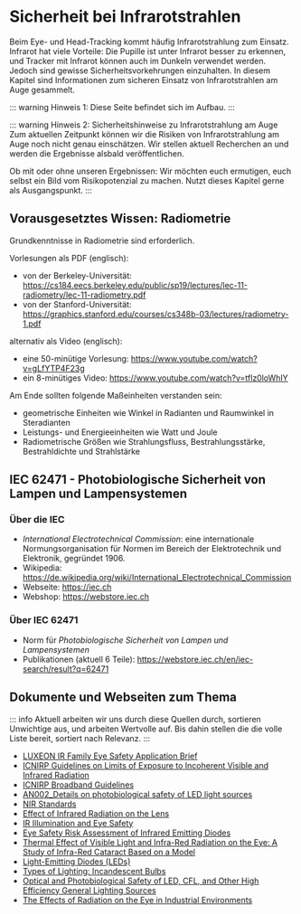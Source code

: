 # Sicherheit bei Infrarotstrahlen

Beim Eye- und Head-Tracking kommt häufig Infrarotstrahlung zum Einsatz.
Infrarot hat viele Vorteile: Die Pupille ist unter Infrarot besser zu erkennen, und Tracker mit Infrarot können auch im Dunkeln verwendet werden.
Jedoch sind gewisse Sicherheitsvorkehrungen einzuhalten.
In diesem Kapitel sind Informationen zum sicheren Einsatz von Infrarotstrahlen am Auge gesammelt.

::: warning Hinweis 1: Diese Seite befindet sich im Aufbau.
:::

::: warning Hinweis 2: Sicherheitshinweise zu Infrarotstrahlung am Auge
Zum aktuellen Zeitpunkt können wir die Risiken von Infrarotstrahlung am Auge noch nicht genau einschätzen.
Wir stellen aktuell Recherchen an und werden die Ergebnisse alsbald veröffentlichen.

Ob mit oder ohne unseren Ergebnissen: Wir möchten euch ermutigen, euch selbst ein Bild vom Risikopotenzial zu machen.
Nutzt dieses Kapitel gerne als Ausgangspunkt.
:::

## Vorausgesetztes Wissen: Radiometrie

Grundkenntnisse in Radiometrie sind erforderlich.

Vorlesungen als PDF (englisch):
- von der Berkeley-Universität: https://cs184.eecs.berkeley.edu/public/sp19/lectures/lec-11-radiometry/lec-11-radiometry.pdf
- von der Stanford-Universität: https://graphics.stanford.edu/courses/cs348b-03/lectures/radiometry-1.pdf

alternativ als Video (englisch):
- eine 50-minütige Vorlesung: https://www.youtube.com/watch?v=gLfYTP4F23g
- ein 8-minütiges Video: https://www.youtube.com/watch?v=tflz0loWhIY

Am Ende sollten folgende Maßeinheiten verstanden sein:
- geometrische Einheiten wie Winkel in Radianten und Raumwinkel in Steradianten
- Leistungs- und Energieeinheiten wie Watt und Joule
- Radiometrische Größen wie Strahlungsfluss, Bestrahlungsstärke, Bestrahldichte und Strahlstärke

## IEC 62471 - Photobiologische Sicherheit von Lampen und Lampensystemen

### Über die IEC

- _International Electrotechnical Commission_: eine internationale Normungsorganisation für Normen im Bereich der Elektrotechnik und Elektronik, gegründet 1906.
- Wikipedia: https://de.wikipedia.org/wiki/International_Electrotechnical_Commission
- Webseite: https://iec.ch
- Webshop: https://webstore.iec.ch

### Über IEC 62471

- Norm für _Photobiologische Sicherheit von Lampen und Lampensystemen_
- Publikationen (aktuell 6 Teile): https://webstore.iec.ch/en/iec-search/result?q=62471

## Dokumente und Webseiten zum Thema

::: info
Aktuell arbeiten wir uns durch diese Quellen durch, sortieren Unwichtige aus, und arbeiten Wertvolle auf.
Bis dahin stellen die die volle Liste bereit, sortiert nach Relevanz.
:::

- [LUXEON IR Family Eye Safety Application Brief](https://otmm.lumileds.com/adaptivemedia/17897dc0449b31dfd49e3f49b465795f6d58285e)
- [ICNIRP Guidelines on Limits of Exposure to Incoherent Visible and Infrared Radiation](https://www.icnirp.org/cms/upload/publications/ICNIRPVisible_Infrared2013.pdf)
- [ICNIRP Broadband Guidelines](https://www.icnirp.org/cms/upload/publications/ICNIRPbroadband.pdf)
- [AN002_Details on photobiological safety of LED light sources](https://docs.eyetrackvr.dev/safety/AN002_Details_on_photobiological_safety_of_LED_light_sources.pdf)
- [NIR Standards](https://global-uploads.webflow.com/5bcb43bd79f0443283c7f876/60887bb03d5b734a98f3c422_training-library_nir_stds_20021011.pdf)
- [Effect of Infrared Radiation on the Lens](https://pmc.ncbi.nlm.nih.gov/articles/PMC3116568/pdf/IJO-59-97.pdf)
- [IR Illumination and Eye Safety](https://www.medium.com/@alex.kilpatrick/ir-illumination-and-eye-safety-f0804673ca7)
- [Eye Safety Risk Assessment of Infrared Emitting Diodes](https://www.vishay.com/docs/81935/eyesafe.pdf)
- [Thermal Effect of Visible Light and Infra-Red Radiation on the Eye: A Study of Infra-Red Cataract Based on a Model](https://citeseerx.ist.psu.edu/document?repid=rep1&type=pdf&doi=c8a3e229f04ac4241b81b6a5dfc2b35aec5f0f68)
- [Light-Emitting Diodes (LEDs)](https://ehs.lbl.gov/resource/light-emitting-diodes-leds/)
- [Types of Lighting: Incandescent Bulbs](https://www.e-education.psu.edu/egee102/node/2035)
- [Optical and Photobiological Safety of LED, CFL, and Other High Efficiency General Lighting Sources](https://www.globallightingassociation.org/images/files/publications/20120226_Optical_Safety_of_LEDs_-_Long_Paper.pdf)
- [The Effects of Radiation on the Eye in Industrial Environments](https://imt.uoradea.ro/auo.fmte/files-2015-v2/BARBU%20Daniela%20Mariana%20-%20THE%20EFFECTS%20OF%20RADIATION%20ON%20THE%20EYE%20IN%20INDUSTRIAL%20ENVIRONMENTS.pdf)
